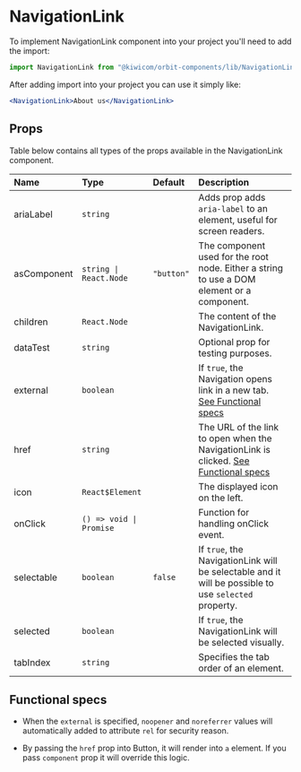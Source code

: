 # NavigationLink
To implement NavigationLink component into your project you'll need to add the import:
```jsx
import NavigationLink from "@kiwicom/orbit-components/lib/NavigationLink";
```
After adding import into your project you can use it simply like:
```jsx
<NavigationLink>About us</NavigationLink>
```
## Props
Table below contains all types of the props available in the NavigationLink component.

| Name          | Type                              | Default         | Description                      |
| :------------ | :-------------------------------- | :-------------- | :------------------------------- |
| ariaLabel     | `string`                          |                 | Adds prop adds `aria-label` to an element, useful for screen readers.
| asComponent   | `string \| React.Node`            | `"button"`      | The component used for the root node. Either a string to use a DOM element or a component.
| children      | `React.Node`                      |                 | The content of the NavigationLink.
| dataTest      | `string`                          |                 | Optional prop for testing purposes.
| external      | `boolean`                         |                 | If `true`, the Navigation opens link in a new tab. [See Functional specs](#functional-specs)
| href          | `string`                          |                 | The URL of the link to open when the NavigationLink is clicked. [See Functional specs](#functional-specs)
| icon          | `React$Element`                   |                 | The displayed icon on the left.
| onClick       | `() => void \| Promise`           |                 | Function for handling onClick event.
| selectable    | `boolean`                         | `false`         | If `true`, the NavigationLink will be selectable and it will be possible to use `selected` property.
| selected      | `boolean`                         |                 | If `true`, the NavigationLink will be selected visually.
| tabIndex      | `string`                          |                 | Specifies the tab order of an element.

## Functional specs
* When the `external` is specified, `noopener` and `noreferrer` values will automatically added to attribute `rel` for security reason.

* By passing the `href` prop into Button, it will render into `a` element. If you pass `component` prop it will override this logic.
